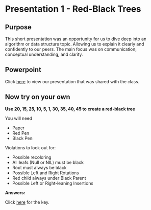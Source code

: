 # Presentation 1 - Red-Black Trees

## Purpose
This short presentation was an opportunity for us to dive deep into an algorithm or data structure topic. Allowing us to explain it clearly and confidently to our peers. The main focus was on communication, conceptual understanding, and clarity.

## Powerpoint
Click [here](https://github.com/aaniaahh/Algorithms/blob/main/assigments/P01/Red-Black%20Trees%20(1).pptx) to view our presentation that was shared with the class.

## Now try on your own
**Use 20, 15, 25, 10, 5, 1, 30, 35, 40, 45 to create a red-black tree**

You will need
- Paper
- Red Pen
- Black Pen

Violations to look out for:
- Possible recoloring
- All leafs (Null or NIL) must be black
- Root must always be black
- Possible Left and Right Rotations
- Red child always under Black Parent
- Possible Left or Right-leaning Insertions

**Answers:**

Click [here](https://github.com/aaniaahh/Algorithms/blob/main/assigments/P01/answers.md) for the key.